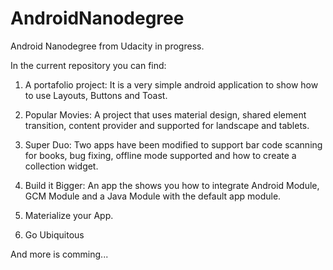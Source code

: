 # AndroidNanodegree

Android Nanodegree from Udacity in progress.

In the current repository you can find:

1. A portafolio project: It is a very simple android application to show how to use Layouts, Buttons and Toast.

2. Popular Movies: A project that uses material design, shared element transition, content provider and supported for landscape and tablets.

3. Super Duo: Two apps have been modified to support bar code scanning for books, bug fixing, offline mode supported and how to create a collection widget.

4. Build it Bigger: An app the shows you how to integrate Android Module, GCM Module and a Java Module with the default app module.

5. Materialize your App.

6. Go Ubiquitous 


And more is comming...
